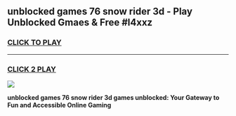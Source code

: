 
## unblocked games 76 snow rider 3d - Play Unblocked Gmaes & Free #l4xxz
<h3>
<a href="https://news.freeplayer.one?title=unblocked_games_76_snow_rider_3d&ref=24F">CLICK TO PLAY</a></h3>
<hr>

<h3>
<a href="https://news.freeplayer.one?title=unblocked_games_76_snow_rider_3d&ref=24F">CLICK 2 PLAY</a>
  
</h3>

<a href="https://news.freeplayer.one?title=unblocked_games_76_snow_rider_3d&ref=24F/"><img src="https://clearcache.store/games.png"></a>


**unblocked games 76 snow rider 3d games unblocked: Your Gateway to Fun and Accessible Online Gaming**
